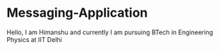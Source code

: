 # Messaging-Application
  Hello, I am Himanshu and currently I am pursuing BTech in Engineering Physics at IIT Delhi
